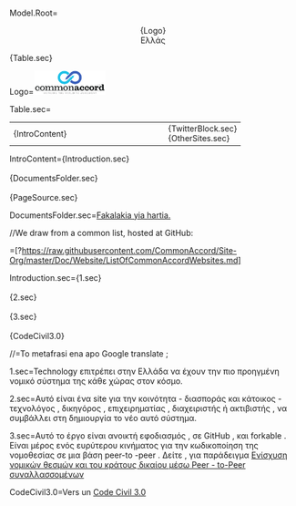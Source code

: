Model.Root=<body style="margin:40;padding:0"><p align="center">{Logo}<br>Ελλάς</center></p>{Table.sec}

Logo=<img src="visual/cmacc-trans.png" style="width:25%" />

Table.sec=<table><tr><td width="60%">{IntroContent}</td><td>   </td><td valign="top">{TwitterBlock.sec}<br> {OtherSites.sec}</td></tr></table>

IntroContent={Introduction.sec}<br><br>{DocumentsFolder.sec}<br><br>{PageSource.sec}

DocumentsFolder.sec=<a href="index.php?action=list&file=/">Fakalakia yia hartia.</a>

//We draw from a common list, hosted at GitHub:

=[?https://raw.githubusercontent.com/CommonAccord/Site-Org/master/Doc/Website/ListOfCommonAccordWebsites.md]

Introduction.sec={1.sec}<br><br>{2.sec}<br><br>{3.sec}<br><br>{CodeCivil3.0}

//=To metafrasi ena apo Google translate ;

1.sec=<span title="Technology permits Greece to have the most advanced legal system of any country in the world.">Technology επιτρέπει στην Ελλάδα να έχουν την πιο προηγμένη νομικό σύστημα της κάθε χώρας στον κόσμο.</span>

2.sec=<span title="This is a site for the community - diaspora and resident - technologist, lawyer, business person, administrator or activist, to contribute to creating that new system.">Αυτό είναι ένα site για την κοινότητα - διασποράς και κάτοικος - τεχνολόγος , δικηγόρος , επιχειρηματίας , διαχειριστής ή ακτιβιστής , να συμβάλλει στη δημιουργία το νέο αυτό σύστημα.</span>

3.sec=<span title="This project is open sourced, on GitHub, and forkable.  It is part of a broader movement to codify the law in a peer-to-peer basis.">Αυτό το έργο είναι ανοικτή εφοδιασμός , σε GitHub , και forkable . Είναι μέρος ενός ευρύτερου κινήματος για την κωδικοποίηση της νομοθεσίας σε μια βάση peer-to -peer . Δείτε , για παράδειγμα <a href="https://goo.gl/QLCEHy"> Ενίσχυση νομικών θεσμών και του κράτους δικαίου
μέσω Peer - to-Peer συναλλασσομένων </a></span>


CodeCivil3.0=Vers un <a href="http://bitly.com/1DWGTxs">Code Civil 3.0</a>